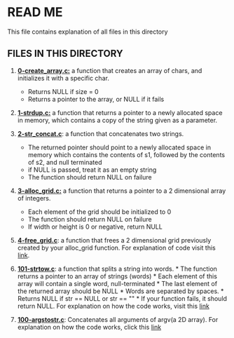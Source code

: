 # READ ME
This file contains explanation of all files in this directory

## FILES IN THIS DIRECTORY
1. [**0-create_array.c:**](https://github.com/vincetoby/alx-low_level_programming/blob/master/0x0B-malloc_free/0-create_array.c)  a function that creates an array of chars, and initializes it with a specific char.
 	* Returns NULL if size = 0
	* Returns a pointer to the array, or NULL if it fails
2. [**1-strdup.c:**](https://github.com/vincetoby/alx-low_level_programming/blob/master/0x0B-malloc_free/1-strdup.c) a function that returns a pointer to a newly allocated space in memory, which contains a copy of the string given as a parameter.
3. [**2-str_concat.c**](https://github.com/vincetoby/alx-low_level_programming/blob/master/0x0B-malloc_free/2-str_concat.c):  a function that concatenates two strings.
	* The returned pointer should point to a newly allocated space in memory which contains the contents of s1, followed by 	  the contents of s2, and null terminated
	* if NULL is passed, treat it as an empty string
	* The function should return NULL on failure

4. [**3-alloc_grid.c:**](https://github.com/vincetoby/alx-low_level_programming/blob/master/0x0B-malloc_free/3-alloc_grid.c)  a function that returns a pointer to a 2 dimensional array of integers.
	* Each element of the grid should be initialized to 0
	* The function should return NULL on failure
	* If width or height is 0 or negative, return NULL

5. [**4-free_grid.c**](https://github.com/vincetoby/alx-low_level_programming/blob/master/0x0B-malloc_free/4-free_grid.c): a function that frees a 2 dimensional grid previously created by your alloc_grid function. For explanation of code visit this [link](https://github.com/vincetoby/alx-low_level_programming/blob/master/0x0B-malloc_free/explain_free_grid.md).
6. [**101-strtow.c**](https://github.com/vincetoby/alx-low_level_programming/blob/master/0x0B-malloc_free/101-strtow.c): a function that splits a string into words.
    	* The function returns a pointer to an array of strings (words)
    	* Each element of this array will contain a single word, null-terminated
    	* The last element of the returned array should be NULL
    	* Words are separated by spaces.
    	* Returns NULL if str == NULL or str == ""
    	* If your function fails, it should return NULL.
For explanation on how the code works, visit this [link](https://github.com/vincetoby/alx-low_level_programming/blob/master/strtow_code_explain.md)

7. [**100-argstostr.c**](https://github.com/vincetoby/alx-low_level_programming/tree/master/0x0B-malloc_free): Concatenates all arguments of argv(a 2D array).
For explanation on how the code works, click this [link](https://github.com/vincetoby/alx-low_level_programming/blob/master/0x0B-malloc_free/Explain.md)
